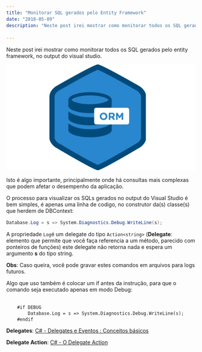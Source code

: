 ```yaml
---
title: "Monitorar SQL gerados pelo Entity Framework"
date: "2018-05-09"
description: "Neste post irei mostrar como monitorar todos os SQL gerados pelo entity framework, no output do visual studio."

---
```


Neste post irei mostrar como monitorar todos os SQL gerados pelo entity framework, no output do visual studio.

![enter image description here](https://raw.githubusercontent.com/CassioPimentel/cassiopimentel.github.io/master/images/monitorar-sql/orm.jpg)

Isto é algo importante, principalmente onde há consultas mais complexas que podem afetar o desempenho da aplicação.

O processo para visualizar os SQLs gerados no output do Visual Studio é bem simples, é apenas uma linha de codigo, no construtor da(s) classe(s) que herdem de DBContext:

```csharp
Database.Log = s => System.Diagnostics.Debug.WriteLine(s);
```

A propriedade `Log`é um delegate do tipo `Action<string>` (**Delegate**: elemento que permite que você faça referencia a um método, parecido com ponteiros de funções) este delegate não retorna nada e espera um argumento **s** do tipo string.

**Obs**: Caso queira, você pode gravar estes comandos em arquivos para logs futuros.

Algo que uso também é colocar um if antes da instrução, para que o comando seja executado apenas em modo Debug:

```

    #if DEBUG
        Database.Log = s => System.Diagnostics.Debug.WriteLine(s);
    #endif

```


**Delegates**:  [C# - Delegates e Eventos : Conceitos básicos](http://www.macoratti.net/11/05/c_dlg1.htm)

**Delegate Action**: [C# - O Delegate Action](http://www.macoratti.net/14/11/c_deleg1.htm)
